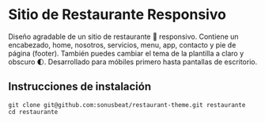 # Sitio de Restaurante Responsivo

Diseño agradable de un sitio de restaurante 🥗 responsivo. Contiene un encabezado, home, nosotros, servicios, menu, app, contacto y pie de página (footer). También puedes cambiar el tema de la plantilla a claro y obscuro 🌓. Desarrollado para móbiles primero hasta pantallas de escritorio.

## Instrucciones de instalación

```
git clone git@github.com:sonusbeat/restaurant-theme.git restaurante
cd restaurante
```
